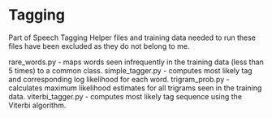 # Tagging
Part of Speech Tagging
Helper files and training data needed to run these files have been excluded as they do not belong to me.

rare_words.py - maps words seen infrequently in the training data (less than 5 times) to a common class.
simple_tagger.py - computes most likely tag and corresponding log likelihood for each word.
trigram_prob.py - calculates maximum likelihood estimates for all trigrams seen in the training data.
viterbi_tagger.py - computes most likely tag sequence using the Viterbi algorithm.
